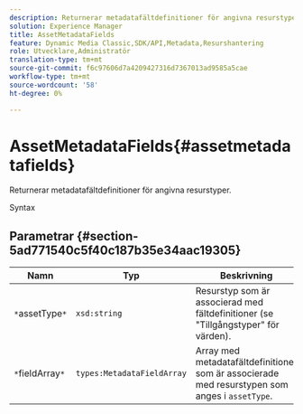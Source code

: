 ```yaml
---
description: Returnerar metadatafältdefinitioner för angivna resurstyper.
solution: Experience Manager
title: AssetMetadataFields
feature: Dynamic Media Classic,SDK/API,Metadata,Resurshantering
role: Utvecklare,Administratör
translation-type: tm+mt
source-git-commit: f6c97606d7a4209427316d7367013ad9585a5cae
workflow-type: tm+mt
source-wordcount: '58'
ht-degree: 0%

---
```



# AssetMetadataFields{#assetmetadatafields}

Returnerar metadatafältdefinitioner för angivna resurstyper.

Syntax

## Parametrar {#section-5ad771540c5f40c187b35e34aac19305}

| Namn | Typ | Beskrivning |
|---|---|---|
| `*`assetType`*` | `xsd:string` | Resurstyp som är associerad med fältdefinitioner (se &quot;Tillgångstyper&quot; för värden). |
| `*`fieldArray`*` | `types:MetadataFieldArray` | Array med metadatafältdefinitioner som är associerade med resurstypen som anges i `assetType`. |

